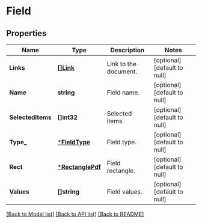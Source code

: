 # Field

## Properties
Name | Type | Description | Notes
------------ | ------------- | ------------- | -------------
**Links** | [**[]Link**](Link.md) | Link to the document. | [optional] [default to null]
**Name** | **string** | Field name. | [optional] [default to null]
**SelectedItems** | **[]int32** | Selected items. | [optional] [default to null]
**Type_** | [***FieldType**](FieldType.md) | Field type. | [optional] [default to null]
**Rect** | [***RectanglePdf**](RectanglePdf.md) | Field rectangle. | [optional] [default to null]
**Values** | **[]string** | Field values. | [optional] [default to null]

[[Back to Model list]](../README.md#documentation-for-models) [[Back to API list]](../README.md#documentation-for-api-endpoints) [[Back to README]](../README.md)


